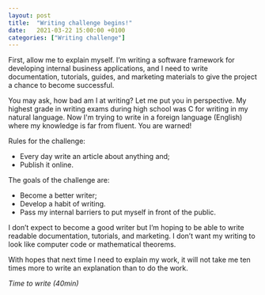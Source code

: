 ```yaml
---
layout: post
title:  "Writing challenge begins!"
date:   2021-03-22 15:00:00 +0100
categories: ["Writing challenge"]
---
```



First, allow me to explain myself. I’m writing a software framework for developing internal business applications, and I need to write documentation, tutorials, guides, and marketing materials to give the project a chance to become successful.

You may ask, how bad am I at writing? Let me put you in perspective. My highest grade in writing exams during high school was C for writing in my natural language. Now I'm trying to write in a foreign language (English) where my knowledge is far from fluent. You are warned! 

Rules for the challenge: 

- Every day write an article about anything and;
- Publish it online.

The goals of the challenge are: 

- Become a better writer;
- Develop a habit of writing.
- Pass my internal barriers to put myself in front of the public.

I don’t expect to become a good writer but I’m hoping to be able to write readable documentation, tutorials, and marketing. I don’t want my writing to look like computer code or mathematical theorems. 

With hopes that next time I need to explain my work, it will not take me ten times more to write an explanation than to do the work.

_Time to write (40min)_


